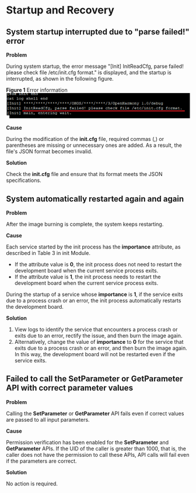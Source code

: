 # Startup and Recovery<a name="EN-US_TOPIC_0000001215449321"></a>

## System startup interrupted due to "parse failed!" error<a name="section835662214302"></a>

**Problem**

During system startup, the error message "\[Init\] InitReadCfg, parse failed! please check file /etc/init.cfg format." is displayed, and the startup is interrupted, as shown in the following figure.

**Figure  1**  Error information<a name="en-us_topic_0000001063231870_fig15217111545118"></a>  
![](figures/error-information.png "error-information")

**Cause**

During the modification of the  **init.cfg**  file, required commas \(,\) or parentheses are missing or unnecessary ones are added. As a result, the file's JSON format becomes invalid.

**Solution**

Check the  **init.cfg**  file and ensure that its format meets the JSON specifications.

## System automatically restarted again and again<a name="section3857921143117"></a>

**Problem**

After the image burning is complete, the system keeps restarting.

**Cause**

Each service started by the init process has the  **importance**  attribute, as described in Table 3 in init Module.

-   If the attribute value is  **0**, the init process does not need to restart the development board when the current service process exits.
-   If the attribute value is  **1**, the init process needs to restart the development board when the current service process exits.

During the startup of a service whose  **importance**  is  **1**, if the service exits due to a process crash or an error, the init process automatically restarts the development board.

**Solution**

1.  View logs to identify the service that encounters a process crash or exits due to an error, rectify the issue, and then burn the image again.
2.  Alternatively, change the value of  **importance**  to  **0**  for the service that exits due to a process crash or an error, and then burn the image again. In this way, the development board will not be restarted even if the service exits.

## Failed to call the  **SetParameter**  or  **GetParameter**  API with correct parameter values<a name="section548818116328"></a>

**Problem**

Calling the  **SetParameter**  or  **GetParameter**  API fails even if correct values are passed to all input parameters.

**Cause**

Permission verification has been enabled for the  **SetParameter**  and  **GetParameter**  APIs. If the UID of the caller is greater than 1000, that is, the caller does not have the permission to call these APIs, API calls will fail even if the parameters are correct.

**Solution**

No action is required.

